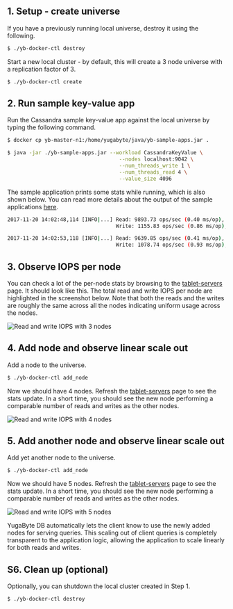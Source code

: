 ## 1. Setup - create universe

If you have a previously running local universe, destroy it using the following.

```{.sh .copy .separator-dollar}
$ ./yb-docker-ctl destroy
```

Start a new local cluster - by default, this will create a 3 node universe with a replication factor of 3.

```{.sh .copy .separator-dollar}
$ ./yb-docker-ctl create
```


## 2. Run sample key-value app

Run the Cassandra sample key-value app against the local universe by typing the following command.

```{.sh .copy .separator-dollar}
$ docker cp yb-master-n1:/home/yugabyte/java/yb-sample-apps.jar .
```
```{.sh .copy .separator-dollar}
$ java -jar ./yb-sample-apps.jar --workload CassandraKeyValue \
                                    --nodes localhost:9042 \
                                    --num_threads_write 1 \
                                    --num_threads_read 4 \
                                    --value_size 4096
```

The sample application prints some stats while running, which is also shown below. You can read more details about the output of the sample applications [here](/quick-start/run-sample-apps/).

```sh
2017-11-20 14:02:48,114 [INFO|...] Read: 9893.73 ops/sec (0.40 ms/op), 233458 total ops  |
                                   Write: 1155.83 ops/sec (0.86 ms/op), 28072 total ops  |  ...

2017-11-20 14:02:53,118 [INFO|...] Read: 9639.85 ops/sec (0.41 ms/op), 281696 total ops  |
                                   Write: 1078.74 ops/sec (0.93 ms/op), 33470 total ops  |  ...
```

## 3. Observe IOPS per node

You can check a lot of the per-node stats by browsing to the <a href='http://localhost:7000/tablet-servers' target="_blank">tablet-servers</a> page. It should look like this. The total read and write IOPS per node are highlighted in the screenshot below. Note that both the reads and the writes are roughly the same across all the nodes indicating uniform usage across the nodes.

![Read and write IOPS with 3 nodes](/images/ce/linear-scalability-3-nodes-docker.png)

## 4. Add node and observe linear scale out

Add a node to the universe.

```{.sh .copy .separator-dollar}
$ ./yb-docker-ctl add_node
```

Now we should have 4 nodes. Refresh the <a href='http://localhost:7000/tablet-servers' target="_blank">tablet-servers</a> page to see the stats update. In a short time, you should see the new node performing a comparable number of reads and writes as the other nodes.

![Read and write IOPS with 4 nodes](/images/ce/linear-scalability-4-nodes-docker.png)

## 5. Add another node and observe linear scale out

Add yet another node to the universe.

```{.sh .copy .separator-dollar}
$ ./yb-docker-ctl add_node
```

Now we should have 5 nodes. Refresh the <a href='http://localhost:7000/tablet-servers' target="_blank">tablet-servers</a> page to see the stats update. In a short time, you should see the new node performing a comparable number of reads and writes as the other nodes.

![Read and write IOPS with 5 nodes](/images/ce/linear-scalability-5-nodes-docker.png)

YugaByte DB automatically lets the client know to use the newly added nodes for serving queries. This scaling out of client queries is completely transparent to the application logic, allowing the application to scale linearly for both reads and writes. 

## S6. Clean up (optional)

Optionally, you can shutdown the local cluster created in Step 1.

```{.sh .copy .separator-dollar}
$ ./yb-docker-ctl destroy
```
